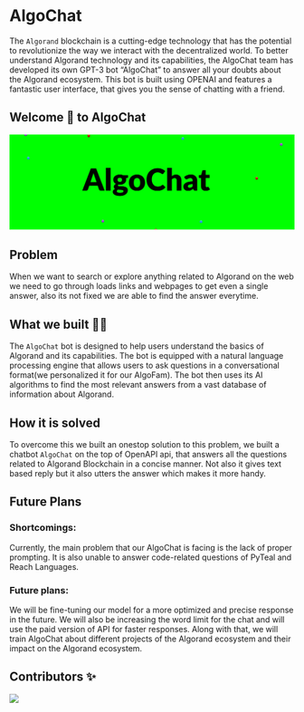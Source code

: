 # AlgoChat

The `Algorand` blockchain is a cutting-edge technology that has the potential to revolutionize the way we interact with the decentralized world. To better understand Algorand technology and its capabilities, the AlgoChat team has developed its own GPT-3 bot “AlgoChat” to answer all your doubts about the Algorand ecosystem. This bot is built using OPENAI and features a fantastic user interface, that gives you the sense of chatting with a friend.

## Welcome 👋 to AlgoChat

![plot](algo-header.jpg)

## Problem

When we want to search or explore anything related to Algorand on the web we need to go through loads links and webpages to get even a single answer, also its not fixed we are able to find the answer everytime.

## What we built 👨‍💻

The `AlgoChat` bot is designed to help users understand the basics of Algorand and its capabilities. The bot is equipped with a natural language processing engine that allows users to ask questions in a conversational format(we personalized it for our AlgoFam). The bot then uses its AI algorithms to find the most relevant answers from a vast database of information about Algorand.

## How it is solved

To overcome this we built an onestop solution to this problem, we built a chatbot `AlgoChat` on the top of OpenAPI api, that answers all the questions related to Algorand Blockchain in a concise manner. Not also it gives text based reply but it also utters the answer which makes it more handy.

## Future Plans

### Shortcomings:

Currently, the main problem that our AlgoChat is facing is the lack of proper prompting. It is also unable to answer code-related questions of PyTeal and Reach Languages.

### Future plans:

We will be fine-tuning our model for a more optimized and precise response in the future. We will also be increasing the word limit for the chat and will use the paid version of API for faster responses. Along with that, we will train AlgoChat about different projects of the Algorand ecosystem and their impact on the Algorand ecosystem.

## Contributors ✨

<a href = "https://github.com/Vermayugank/AlgoChat/graphs/contributors">
  <img src = "https://contrib.rocks/image?repo=Vermayugank/AlgoChat"/>
</a>